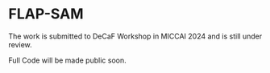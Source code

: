 # FLAP-SAM

The work is submitted to DeCaF Workshop in MICCAI 2024 and is still under review. 

Full Code will be made public soon.
